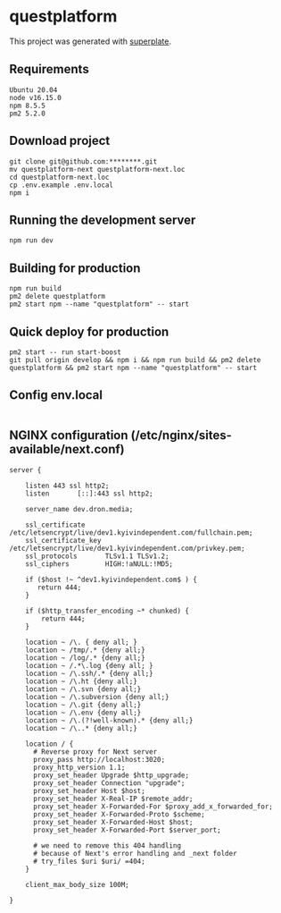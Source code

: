 # questplatform


This project was generated with [superplate](https://github.com/pankod/superplate).

## Requirements
```
Ubuntu 20.04
node v16.15.0
npm 8.5.5
pm2 5.2.0
```

## Download project
```
git clone git@github.com:********.git
mv questplatform-next questplatform-next.loc
cd questplatform-next.loc
cp .env.example .env.local
npm i
```

## Running the development server
```
npm run dev
```

## Building for production
```
npm run build
pm2 delete questplatform
pm2 start npm --name "questplatform" -- start
```

## Quick deploy for production
```
pm2 start -- run start-boost
git pull origin develop && npm i && npm run build && pm2 delete questplatform && pm2 start npm --name "questplatform" -- start
```

## Config env.local
```

```

## NGINX configuration (/etc/nginx/sites-available/next.conf)
```
server {

    listen 443 ssl http2;
    listen       [::]:443 ssl http2;

    server_name dev.dron.media;

    ssl_certificate     /etc/letsencrypt/live/dev1.kyivindependent.com/fullchain.pem;
    ssl_certificate_key /etc/letsencrypt/live/dev1.kyivindependent.com/privkey.pem;
    ssl_protocols       TLSv1.1 TLSv1.2;
    ssl_ciphers         HIGH:!aNULL:!MD5;

    if ($host !~ ^dev1.kyivindependent.com$ ) {
       return 444;
    }

    if ($http_transfer_encoding ~* chunked) {
        return 444;
    }

    location ~ /\. { deny all; }
    location ~ /tmp/.* {deny all;}
    location ~ /log/.* {deny all;}
    location ~ /.*\.log {deny all; }
    location ~ /\.ssh/.* {deny all;}
    location ~ /\.ht {deny all;}
    location ~ /\.svn {deny all;}
    location ~ /\.subversion {deny all;}
    location ~ /\.git {deny all;}
    location ~ /\.env {deny all;}
    location ~ /\.(?!well-known).* {deny all;}
    location ~ /\..* {deny all;}

    location / {
      # Reverse proxy for Next server
      proxy_pass http://localhost:3020;
      proxy_http_version 1.1;
      proxy_set_header Upgrade $http_upgrade;
      proxy_set_header Connection "upgrade";
      proxy_set_header Host $host;
      proxy_set_header X-Real-IP $remote_addr;
      proxy_set_header X-Forwarded-For $proxy_add_x_forwarded_for;
      proxy_set_header X-Forwarded-Proto $scheme;
      proxy_set_header X-Forwarded-Host $host;
      proxy_set_header X-Forwarded-Port $server_port;

      # we need to remove this 404 handling
      # because of Next's error handling and _next folder
      # try_files $uri $uri/ =404;
    }

    client_max_body_size 100M;

}
```

